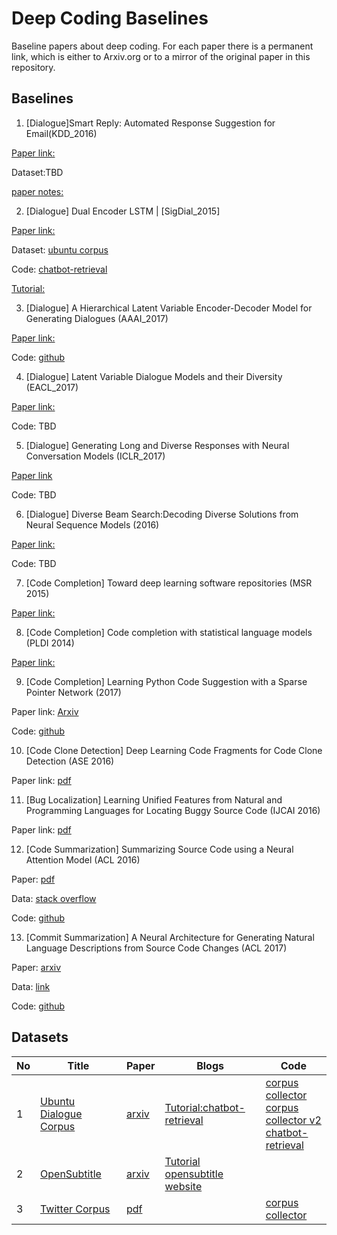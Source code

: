 # Deep Coding Baselines
Baseline papers about deep coding. For each paper there is a permanent link, which is either to Arxiv.org or to a mirror of the original paper in this repository.	


## Baselines
1. \[Dialogue\]Smart Reply: Automated Response Suggestion for Email(KDD_2016)

[Paper link:](https://github.com/DeepSE/DeepCodingBaselines/raw/master/papers/smart-reply.pdf)

Dataset:TBD

[paper notes:](https://gist.github.com/shagunsodhani/da411f15b71ed6a664f9d5ac46409b42)

2. \[Dialogue\] Dual Encoder LSTM | [SigDial_2015]

[Paper link:](https://arxiv.org/abs/1506.08909)

Dataset: [ubuntu corpus](https://drive.google.com/open?id=0B_bZck-ksdkpVEtVc1R6Y01HMWM) 

Code: [chatbot-retrieval](https://github.com/dennybritz/chatbot-retrieval)

[Tutorial:](http://www.wildml.com/2016/07/deep-learning-for-chatbots-2-retrieval-based-model-tensorflow/)

3. \[Dialogue\] A Hierarchical Latent Variable Encoder-Decoder Model for Generating Dialogues (AAAI_2017)

[Paper link:](https://github.com/DeepSE/DeepCodingBaselines/raw/master/papers/!2017AAAI-A-Hierarchical-Latent-Variable-Encoder-Decoder-Model-for-Generating-Dialogues.pdf) 

Code: [github](https://github.com/julianser/hed-dlg-truncated) 

4. \[Dialogue\] Latent Variable Dialogue Models and their Diversity (EACL_2017) 

[Paper link:]()

Code: TBD

5. \[Dialogue\] Generating Long and Diverse Responses with Neural Conversation Models (ICLR_2017)

[Paper link]()

Code: TBD

6. \[Dialogue\] Diverse Beam Search:Decoding Diverse Solutions from Neural Sequence Models (2016)

[Paper link:]()

Code: TBD

7. \[Code Completion\] Toward deep learning software repositories (MSR 2015)

[Paper link:](http://citeseerx.ist.psu.edu/viewdoc/download?doi=10.1.1.714.5031&rep=rep1&type=pdf)

8. \[Code Completion\] Code completion with statistical language models (PLDI 2014) 

[Paper link:](http://www.srl.inf.ethz.ch/papers/pldi14-statistical.pdf)

9. \[Code Completion\] Learning Python Code Suggestion with a Sparse Pointer Network (2017)

Paper link: [Arxiv](https://arxiv.org/abs/1611.08307)

Code: [github](https://github.com/uclmr/pycodesuggest) 


10. \[Code Clone Detection\] Deep Learning Code Fragments for Code Clone Detection (ASE 2016)

Paper link: [pdf](http://www.cs.wm.edu/~denys/pubs/ASE'16-DeepLearningClones.pdf)


11. \[Bug Localization\] Learning Unified Features from Natural and Programming Languages for Locating Buggy Source Code (IJCAI 2016)

Paper link: [pdf](https://pdfs.semanticscholar.org/7848/5ab466e1a83e7965500cceab476b55d145c0.pdf)

12. \[Code Summarization\] Summarizing Source Code using a Neural Attention Model (ACL 2016)

Paper: [pdf](https://www.aclweb.org/anthology/P/P16/P16-1195.pdf)

Data: [stack overflow](https://github.com/sriniiyer/codenn/tree/master/data/stackoverflow) 

Code: [github](https://github.com/sriniiyer/codenn)

13. \[Commit Summarization\] A Neural Architecture for Generating Natural Language Descriptions from Source Code Changes (ACL 2017)

Paper: [arxiv](https://arxiv.org/abs/1704.04856)

Data: [link](https://osf.io/67kyc/?view_only=ad588fe5d1a14dd795553fb4951b5bf9)

Code: [github](https://github.com/epochx/commitgen)



## Datasets
|No|Title|Paper|Blogs|Code|
|---|---|---|---|---|
|1|[Ubuntu Dialogue Corpus](https://drive.google.com/open?id=0B_bZck-ksdkpVEtVc1R6Y01HMWM)|[arxiv](https://arxiv.org/abs/1506.08909)|[Tutorial:chatbot-retrieval](http://www.wildml.com/2016/07/deep-learning-for-chatbots-2-retrieval-based-model-tensorflow/)|[corpus collector](https://github.com/npow/ubottu)<br/> [corpus collector v2](https://github.com/rkadlec/ubuntu-ranking-dataset-creator)<br/> [chatbot-retrieval](https://github.com/dennybritz/chatbot-retrieval)|
|2|[OpenSubtitle](https://s3.amazonaws.com/opennmt-trainingdata/opensub_qa_en.tgz)|[arxiv](https://arxiv.org/pdf/1506.05869v3.pdf) | [Tutorial](http://forum.opennmt.net/t/english-chatbot-model-with-opennmt/184)<br/> [opensubtitle website](http://opus.lingfil.uu.se/OpenSubtitles.php)||
|3|[Twitter Corpus](http://homes.cs.washington.edu/~aritter/twitter_chat/)| [pdf](http://www.aclweb.org/anthology/N10-1020)|  |[corpus collector](https://github.com/bwbaugh/twitter-corpus)|







